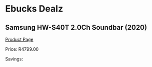 
# Ebucks Dealz
## Samsung HW-S40T 2.0Ch Soundbar (2020)
[Product Page](https://www.ebucks.com/web/shop/productSelected.do?prodId=1083505438&catId=1083262740)

Price: R4799.00

Savings: 


	